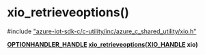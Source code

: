 # xio_retrieveoptions()

\#include ["azure-iot-sdk-c/c-utility/inc/azure_c_shared_utility/xio.h"](../iot-c-ref-xio-h.md)  

**[OPTIONHANDLER_HANDLE](#optionhandler_8h_1a1989d75401220ac319c1fca9a5a2737b) [xio_retrieveoptions](#xio_8h_1a42cdddeb35bf5a6d45a4a730b1b9e4a5)([XIO_HANDLE](#xio_8h_1a214682528088ae784e94fbbe26fa4356) xio)**

